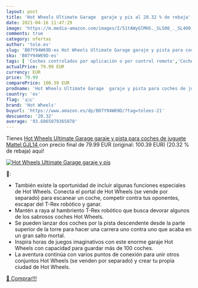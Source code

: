 ```yaml
---
layout: post
title: 'Hot Wheels Ultimate Garage  garaje y pis al 20.32 % de rebaja'
date: 2021-04-16 11:47:29
image: 'https://m.media-amazon.com/images/I/51tAWyGlMHS._SL500_._SL400_.jpg'
comments: true
category: ofertas
author: 'tole.es'
slug: 'B07Y94W69D-es Hot Wheels Ultimate Garage garaje y pista para coches de...'
sku: 'B07Y94W69D-es'
tags: [ 'Coches controlados por aplicación o por control remoto','Coches slot, pistas y accesorios','Coches y camiones de radiocontrol','Juguetes','Juguetes y juegos','Pistas slot','Radiocontrol','Vehículos de juguete para niños','hot wheels','mattel', ]
actualPrice: 79.99 EUR
currency: EUR
price: 79.99
comparePrice: 100.39 EUR
prodname: 'Hot Wheels Ultimate Garage  garaje y pista para coches de juguete  Mattel GJL14 '
country: 'es'
flag: '🇪🇸'
brand: 'Hot Wheels'
buyurl: 'https://www.amazon.es/dp/B07Y94W69D/?tag=tolees-21'
descuento: '20.32'
average: '93.6065079365078'
---
```


Tienes [Hot Wheels Ultimate Garage  garaje y pista para coches de juguete  Mattel GJL14 ](https://www.amazon.es/dp/B07Y94W69D/?tag=tolees-21) con precio final de  79.99 EUR (original: 100.39 EUR) (20.32 %  de rebaja) aqui!

[![Hot Wheels Ultimate Garage  garaje y pis](https://m.media-amazon.com/images/I/51tAWyGlMHS._SL500_._SL400_.jpg)](https://www.amazon.es/dp/B07Y94W69D/?tag=tolees-21)

🔎:

- También existe la oportunidad de incluir algunas funciones especiales de Hot Wheels. Conecta el portal de Hot Wheels (se vende por separado) para escanear un coche, competir contra tus oponentes, escapar del T-Rex robótico y ganar.
- Mantén a raya al hambriento T-Rex robótico que busca devorar algunos de los sabrosos coches Hot Wheels.
- Se pueden lanzar dos coches por la pista descendente desde la parte superior de la torre para hacer una carrera uno contra uno que acaba en un gran salto mortal.
- Inspira horas de juegos imaginativos con este enorme garaje Hot Wheels con capacidad para guardar más de 100 coches.
- La aventura continúa con varios puntos de conexión para unir otros conjuntos Hot Wheels (se venden por separado) y crear tu propia ciudad de Hot Wheels.

[🛒 Comprar!!!](https://www.amazon.es/dp/B07Y94W69D/?tag=tolees-21)
